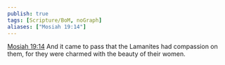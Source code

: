 ```yaml
---
publish: true
tags: [Scripture/BoM, noGraph]
aliases: ["Mosiah 19:14"]
---
```

[Mosiah 19:14](https://churchofjesuschrist.org/study/scriptures/bofm/mosiah/19?lang=eng&id=p14#p14) And it came to pass that the Lamanites had compassion on them, for they were charmed with the beauty of their women.
